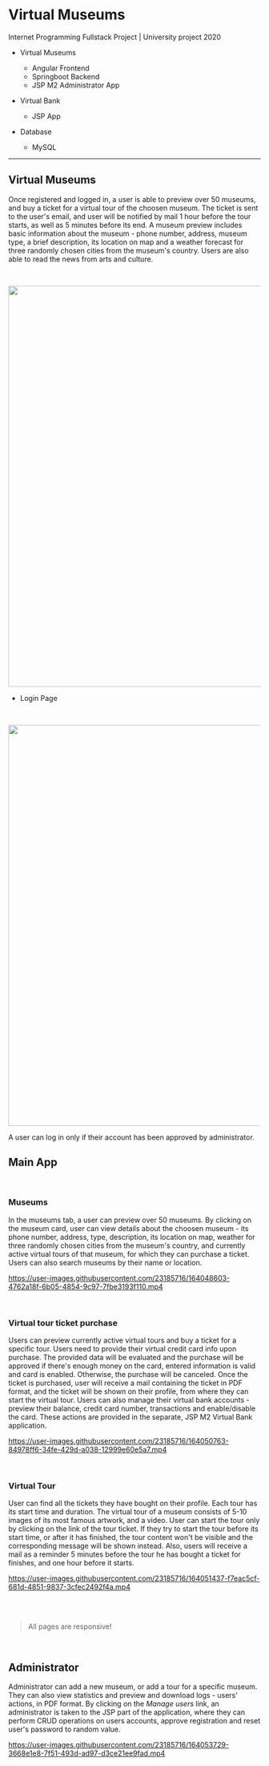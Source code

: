 # Virtual Museums
Internet Programming Fullstack Project | University project 2020

- Virtual Museums
    - Angular Frontend
    - Springboot Backend
    - JSP M2 Administrator App

- Virtual Bank 
    - JSP App

- Database
    - MySQL

<hr/>

## Virtual Museums

Once registered and logged in, a user is able to preview over 50 museums, and buy a ticket for a virtual tour of the choosen museum. The ticket is sent to the user's email,
and user will be notified by mail 1 hour before the tour starts, as well as 5 minutes before its end. 
A museum preview includes basic information about the museum - phone number, address, museum type, a brief description, its location on map and a weather forecast
for three randomly chosen cities from the museum's country. 
Users are also able to read the news from arts and culture.

<br/>
<p align="center" >
  <img src="https://user-images.githubusercontent.com/23185716/164044657-b0b8e32d-40b1-44c8-a437-035c80f7919d.gif" width="800px">  
</p>


- Login Page 

<br/>
<p align="center" >
  <img src="https://user-images.githubusercontent.com/23185716/164044009-17a1a615-4cf2-4afb-a239-603f8b7fa411.gif" width="800px">  
</p>

A user can log in only if their account has been approved by administrator. 

## Main App
<br/>

### Museums 

In the museums tab, a user can preview over 50 museums. By clicking on the museum card, user can view details about the choosen museum - its phone number, address, type, description, its location on map, weather for three randomly chosen cities from the museum's country, and currently active virtual tours of that museum, for which they can purchase a ticket. 
Users can also search museums by their name or location.

https://user-images.githubusercontent.com/23185716/164048603-4762a18f-6b05-4854-9c97-7fbe3193f110.mp4


<br/>

### Virtual tour ticket purchase

Users can preview currently active virtual tours and buy a ticket for a specific tour. Users need to provide their virtual credit card info upon purchase. The provided data will be evaluated and the purchase will be approved if there's enough money on the card, entered information is valid and card is enabled. Otherwise, the purchase will be canceled. Once the ticket is purchased, user will receive a mail containing the ticket in PDF format, and the ticket will be shown on their profile, from where they can start the virtual tour. 
Users can also manage their virtual bank accounts - preview their balance, credit card number, transactions and enable/disable the card. These actions are provided in the separate, JSP M2 Virtual Bank application.

https://user-images.githubusercontent.com/23185716/164050763-84978ff6-34fe-429d-a038-12999e60e5a7.mp4

<br/>

### Virtual Tour

User can find all the tickets they have bought on their profile. Each tour has its start time and duration. The virtual tour of a museum consists of 5-10 images of its most famous artwork, and a video. User can start the tour only by clicking on the link of the tour ticket. If they try to start the tour before its start time, or after it has finished, the tour content won't be visible and the corresponding message will be shown instead. Also, users will receive a mail as a reminder 5 minutes before the tour he has bought a ticket for finishes, and one hour before it starts.

https://user-images.githubusercontent.com/23185716/164051437-f7eac5cf-681d-4851-9837-3cfec2492f4a.mp4

<br/> <br/>

>
>  All pages are responsive!
>

<br/>

## Administrator


Administrator can add a new museum, or add a tour for a specific museum. They can also view statistics and preview and download logs - users' actions, in PDF format. By clicking on the *Manage users* link,
an administrator is taken to the JSP part of the application, where they can perform CRUD operations on users accounts, approve registration and reset user's password to random value. 

https://user-images.githubusercontent.com/23185716/164053729-3668e1e8-7f51-493d-ad97-d3ce21ee9fad.mp4


